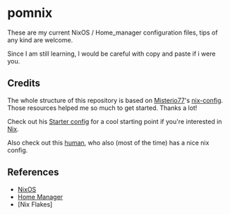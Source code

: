 # pomnix

These are my current NixOS / Home_manager configuration files, tips of any kind are welcome.

Since I am still learning, I would be careful with copy and paste if i were you.

## Credits
The whole structure of this repository is based on [Misterio77](https://github.com/Misterio77)'s [nix-config](https://github.com/Misterio77/nix-config).
Those resources helped me so much to get started. Thanks a lot!

Check out his [Starter config](https://github.com/Misterio77/nix-starter-configs) for a cool starting point if you're interested in [Nix](https://nixos.wiki/wiki/Nix_package_manager).


Also check out this [human](https://github.com/jdsee), who also (most of the time) has a nice nix config.

## References
- [NixOS](https://nixos.org/)
- [Home Manager](https://nixos.wiki/wiki/Home_Manager)
- [Nix Flakes]

